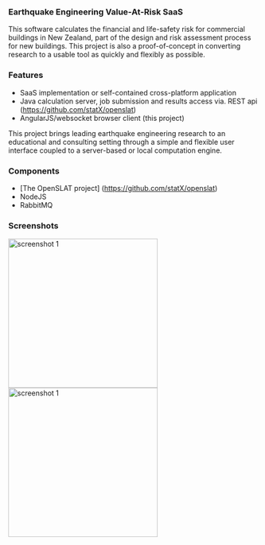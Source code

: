 ### Earthquake Engineering Value-At-Risk SaaS

This software calculates the financial and life-safety risk for commercial buildings in New Zealand, part of the design and risk assessment process for new buildings. This project is also a proof-of-concept in converting research to a usable tool as quickly and flexibly as possible.

### Features
* SaaS implementation or self-contained cross-platform application
* Java calculation server, job submission and results access via. REST api (https://github.com/statX/openslat)
* AngularJS/websocket browser client (this project)

This project brings leading earthquake engineering research to an educational and consulting setting through a simple and flexible user interface coupled to a server-based or local computation engine.
 
### Components 
* [The OpenSLAT project] (https://github.com/statX/openslat)
* NodeJS
* RabbitMQ

### Screenshots

<div><img title="screenshot 1" src="https://dl.dropboxusercontent.com/u/128539/openslat_github_1.png" align=center height = 300 /></div>
<div><img title="screenshot 1" src="https://dl.dropboxusercontent.com/u/128539/openslat_github_2.png" align=center height = 300 /></div>
